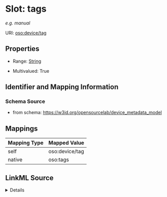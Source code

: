 

# Slot: tags


_e.g. manual_





URI: [oso:device/tag](http://w3id.org/oso/device/tag)



<!-- no inheritance hierarchy -->








## Properties

* Range: [String](String.md)

* Multivalued: True





## Identifier and Mapping Information







### Schema Source


* from schema: https://w3id.org/opensourcelab/device_metadata_model




## Mappings

| Mapping Type | Mapped Value |
| ---  | ---  |
| self | oso:device/tag |
| native | oso:tags |




## LinkML Source

<details>
```yaml
name: tags
description: e.g. manual
from_schema: https://w3id.org/opensourcelab/device_metadata_model
rank: 1000
slot_uri: oso:device/tag
alias: tags
range: string
required: false
multivalued: true
inlined_as_list: true

```
</details>